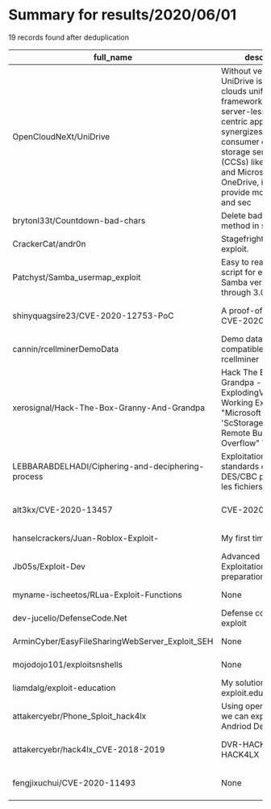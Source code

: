 
# Summary for results/2020/06/01
    
19 records found after deduplication

| full_name | description | html_url | matched_list | matched_count | pushed_at | size | stargazers_count | language | forks_count | vul_ids |
|---------------------------------------------------|------------------------------------------------------------------------------------------------------------------------------------------------------------------------------------------------------------------------------------------------------------------|----------------------------------------------------------------------|-----------------------|-----------------|---------------------------|--------|--------------------|------------|---------------|--------------------|
| OpenCloudNeXt/UniDrive | Without vendor lock-in, UniDrive is a multi-clouds unified framework and a server-less/client-centric application that synergizes multiple consumer cloud storage services (CCSs) like Dropbox and Microsoft OneDrive, in order to provide more reliable and sec | https://github.com/OpenCloudNeXt/UniDrive | ['exploit'] | 1 | 2020-06-01 09:47:53+00:00 | 2119 | 8 | | 1 | [] |
| brytonl33t/Countdown-bad-chars | Delete bad chars method in shellcode | https://github.com/brytonl33t/Countdown-bad-chars | ['shellcode'] | 1 | 2020-06-01 09:54:11+00:00 | 0 | 0 | Ruby | 0 | [] |
| CrackerCat/andr0n | Stagefright vulnerability exploit. | https://github.com/CrackerCat/andr0n | ['exploit'] | 1 | 2020-06-01 09:23:11+00:00 | 5 | 0 | | 0 | [] |
| Patchyst/Samba_usermap_exploit | Easy to read Python script for exploiting Samba versions 3.0.20 through 3.0.25rc3 | https://github.com/Patchyst/Samba_usermap_exploit | ['exploit'] | 1 | 2020-06-01 22:37:04+00:00 | 4 | 1 | Python | 0 | [] |
| shinyquagsire23/CVE-2020-12753-PoC | A proof-of-concept for CVE-2020-12753 | https://github.com/shinyquagsire23/CVE-2020-12753-PoC | ['cve poc', 'cve-2'] | 2 | 2020-06-01 22:55:46+00:00 | 640 | 29 | Python | 5 | ['CVE-2020-12753'] |
| cannin/rcellminerDemoData | Demo data package compatible with rcellminer | https://github.com/cannin/rcellminerDemoData | ['rce'] | 1 | 2020-06-01 21:48:39+00:00 | 27438 | 0 | R | 0 | [] |
| xerosignal/Hack-The-Box-Granny-And-Grandpa | Hack The Box Granny & Grandpa - ExplodingVenom.py - Working Exploit For "Microsoft IIS WebDav 'ScStoragePathFromUrl' Remote Buffer Overflow" Vulnerability | https://github.com/xerosignal/Hack-The-Box-Granny-And-Grandpa | ['exploit'] | 1 | 2020-06-01 20:50:23+00:00 | 5 | 1 | Python | 1 | [] |
| LEBBARABDELHADI/Ciphering-and-deciphering-process | Exploitation des standards de cryptage DES/CBC pour chiffrer les fichiers. | https://github.com/LEBBARABDELHADI/Ciphering-and-deciphering-process | ['exploit'] | 1 | 2020-06-01 19:21:09+00:00 | 1682 | 0 | Java | 0 | [] |
| alt3kx/CVE-2020-13457 | CVE-2020-13457 | https://github.com/alt3kx/CVE-2020-13457 | ['cve-2'] | 1 | 2020-06-01 13:35:16+00:00 | 17 | 1 | | 0 | ['CVE-2020-13457'] |
| hanselcrackers/Juan-Roblox-Exploit- | My first time budds | https://github.com/hanselcrackers/Juan-Roblox-Exploit- | ['exploit'] | 1 | 2020-06-01 09:53:49+00:00 | 24 | 0 | | 0 | [] |
| Jb05s/Exploit-Dev | Advanced Windows Exploitation (AWE) preparation | https://github.com/Jb05s/Exploit-Dev | ['exploit'] | 1 | 2020-06-01 17:29:26+00:00 | 65 | 5 | Python | 6 | [] |
| myname-ischeetos/RLua-Exploit-Functions | None | https://github.com/myname-ischeetos/RLua-Exploit-Functions | ['exploit'] | 1 | 2020-06-01 09:56:03+00:00 | 2 | 0 | | 0 | [] |
| dev-jucelio/DefenseCode.Net | Defense code attack exploit | https://github.com/dev-jucelio/DefenseCode.Net | ['exploit'] | 1 | 2020-06-01 03:46:24+00:00 | 0 | 0 | | 0 | [] |
| ArminCyber/EasyFileSharingWebServer_Exploit_SEH | None | https://github.com/ArminCyber/EasyFileSharingWebServer_Exploit_SEH | ['exploit'] | 1 | 2020-06-01 18:30:30+00:00 | 1 | 0 | Python | 0 | [] |
| mojodojo101/exploitsnshells | None | https://github.com/mojodojo101/exploitsnshells | ['exploit'] | 1 | 2020-06-01 12:19:46+00:00 | 19113 | 1 | PowerShell | 0 | [] |
| liamdalg/exploit-education | My solutions to exploit.education | https://github.com/liamdalg/exploit-education | ['exploit'] | 1 | 2020-06-01 02:33:25+00:00 | 209 | 0 | C | 0 | [] |
| attakercyebr/Phone_Sploit_hack4lx | Using open Adb ports we can exploit a Andriod Device | https://github.com/attakercyebr/Phone_Sploit_hack4lx | ['exploit', 'sploit'] | 2 | 2020-06-01 15:14:08+00:00 | 9751 | 3 | Python | 4 | [] |
| attakercyebr/hack4lx_CVE-2018-2019 | DVR-HACKING-HACK4LX | https://github.com/attakercyebr/hack4lx_CVE-2018-2019 | ['cve-2'] | 1 | 2020-06-01 15:15:13+00:00 | 11 | 17 | Python | 9 | ['CVE-2018-2019'] |
| fengjixuchui/CVE-2020-11493 | None | https://github.com/fengjixuchui/CVE-2020-11493 | ['cve-2'] | 1 | 2020-06-01 15:58:35+00:00 | 6055 | 2 | | 1 | ['CVE-2020-11493'] |
